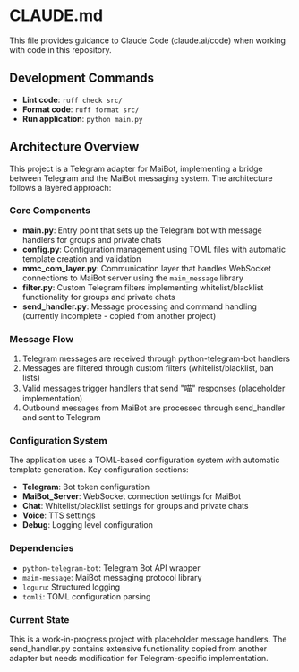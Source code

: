 # CLAUDE.md

This file provides guidance to Claude Code (claude.ai/code) when working with code in this repository.

## Development Commands

- **Lint code**: `ruff check src/`
- **Format code**: `ruff format src/`
- **Run application**: `python main.py`

## Architecture Overview

This project is a Telegram adapter for MaiBot, implementing a bridge between Telegram and the MaiBot messaging system. The architecture follows a layered approach:

### Core Components

- **main.py**: Entry point that sets up the Telegram bot with message handlers for groups and private chats
- **config.py**: Configuration management using TOML files with automatic template creation and validation
- **mmc_com_layer.py**: Communication layer that handles WebSocket connections to MaiBot server using the `maim_message` library
- **filter.py**: Custom Telegram filters implementing whitelist/blacklist functionality for groups and private chats
- **send_handler.py**: Message processing and command handling (currently incomplete - copied from another project)

### Message Flow

1. Telegram messages are received through python-telegram-bot handlers
2. Messages are filtered through custom filters (whitelist/blacklist, ban lists)
3. Valid messages trigger handlers that send "喵" responses (placeholder implementation)
4. Outbound messages from MaiBot are processed through send_handler and sent to Telegram

### Configuration System

The application uses a TOML-based configuration system with automatic template generation. Key configuration sections:
- **Telegram**: Bot token configuration
- **MaiBot_Server**: WebSocket connection settings for MaiBot
- **Chat**: Whitelist/blacklist settings for groups and private chats
- **Voice**: TTS settings
- **Debug**: Logging level configuration

### Dependencies

- `python-telegram-bot`: Telegram Bot API wrapper
- `maim-message`: MaiBot messaging protocol library
- `loguru`: Structured logging
- `tomli`: TOML configuration parsing

### Current State

This is a work-in-progress project with placeholder message handlers. The send_handler.py contains extensive functionality copied from another adapter but needs modification for Telegram-specific implementation.